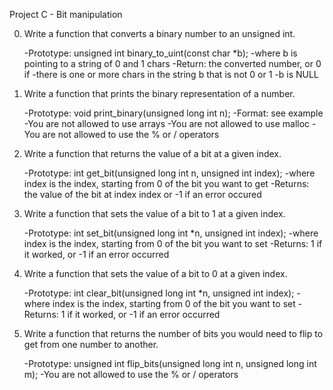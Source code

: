 Project C - Bit manipulation

0. Write a function that converts a binary number to an unsigned int.

    -Prototype: unsigned int binary_to_uint(const char *b);
    -where b is pointing to a string of 0 and 1 chars
    -Return: the converted number, or 0 if
    -there is one or more chars in the string b that is not 0 or 1
    -b is NULL

1. Write a function that prints the binary representation of a number.

    -Prototype: void print_binary(unsigned long int n);
    -Format: see example
    -You are not allowed to use arrays
    -You are not allowed to use malloc
    -You are not allowed to use the % or / operators

2. Write a function that returns the value of a bit at a given index.

    -Prototype: int get_bit(unsigned long int n, unsigned int index);
    -where index is the index, starting from 0 of the bit you want to get
    -Returns: the value of the bit at index index or -1 if an error occured

3. Write a function that sets the value of a bit to 1 at a given index.

    -Prototype: int set_bit(unsigned long int *n, unsigned int index);
    -where index is the index, starting from 0 of the bit you want to set
    -Returns: 1 if it worked, or -1 if an error occurred

4. Write a function that sets the value of a bit to 0 at a given index.

    -Prototype: int clear_bit(unsigned long int *n, unsigned int index);
    -where index is the index, starting from 0 of the bit you want to set
    -Returns: 1 if it worked, or -1 if an error occurred

5. Write a function that returns the number of bits you would need to flip to get from one number to another.

    -Prototype: unsigned int flip_bits(unsigned long int n, unsigned long int m);
    -You are not allowed to use the % or / operators